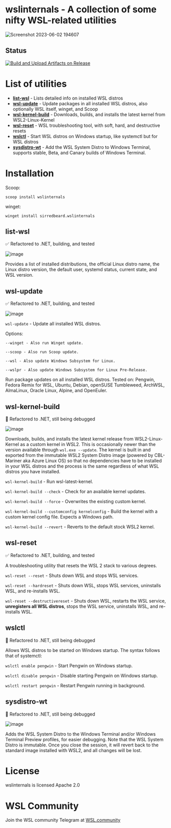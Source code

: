 # wslinternals - A collection of some nifty WSL-related utilities

![Screenshot 2023-06-02 194607](https://github.com/sirredbeard/wslinternals/assets/33820650/419c5854-bb69-4d95-8f1f-6e8f0b8ac6b0)

## Status

[![Build and Upload Artifacts on Release](https://github.com/sirredbeard/wslinternals/actions/workflows/build-on-release.yml/badge.svg)](https://github.com/sirredbeard/wslinternals/actions/workflows/build-on-release.yml)

# List of utilities

* **[list-wsl](https://github.com/sirredbeard/wslinternals#list-wsl)** - Lists detailed info on installed WSL distros
* **[wsl-update](https://github.com/sirredbeard/wslinternals#wsl-dist-update)** - Update packages in all installed WSL distros, also optionally WSL itself, winget, and Scoop
* **[wsl-kernel-build](https://github.com/sirredbeard/wslinternals#wsl-latest-kernel)** - Downloads, builds, and installs the latest kernel from WSL2-Linux-Kernel
* **[wsl-reset](https://github.com/sirredbeard/wslinternals#wsl-reset)** - WSL troubleshooting tool, with soft, hard, and destructive resets
* **[wslctl](https://github.com/sirredbeard/wslinternals#wslctl)** - Start WSL distros on Windows startup, like systemctl but for WSL distros
* **[sysdistro-wt](https://github.com/sirredbeard/wslinternals#sysdistrowt)** - Add the WSL System Distro to Windows Terminal, supports stable, Beta, and Canary builds of Windows Terminal.

# Installation

Scoop:

`scoop install wslinternals`

winget:

`winget install sirredbeard.wslinternals`

## list-wsl
✅ Refactored to .NET, building, and tested

![image](https://github.com/sirredbeard/wslinternals/assets/33820650/ab1f68b0-c2e5-4e0e-bccd-2c5bcf212a1a)

Provides a list of installed distributions, the official Linux distro name, the Linux distro version, the default user, systemd status, current state, and WSL version.

## wsl-update
✅ Refactored to .NET, building, and tested

![image](https://github.com/sirredbeard/wslinternals/assets/33820650/e1b49c52-c87e-448d-9884-f296165060d6)

`wsl-update` - Update all installed WSL distros.

Options:

    --winget - Also run Winget update.

    --scoop - Also run Scoop update.

    --wsl - Also update Windows Subsystem for Linux.

    --wslpr - Also update Windows Subsystem for Linux Pre-Release.

Run package updates on all installed WSL distros. Tested on: Pengwin, Fedora Remix for WSL, Ubuntu, Debian, openSUSE Tumbleweed, ArchWSL, AlmaLinux, Oracle Linux, Alpine, and OpenEuler.

## wsl-kernel-build
🛑 Refactored to .NET, still being debugged

![image](https://github.com/sirredbeard/wslinternals/assets/33820650/6ddbda88-da15-4d5d-896a-b42e44503e8b)

Downloads, builds, and installs the latest kernel release from WSL2-Linux-Kernel as a custom kernel in WSL2. This is occasionally newer than the version available through `wsl.exe --update`. The kernel is built in and exported from the immutable WSL2 System Distro image (powered by CBL-Mariner aka Azure Linux OS) so that no dependencies have to be installed in your WSL distros and the process is the same regardless of what WSL distros you have installed.

`wsl-kernel-build` - Run wsl-latest-kernel.

`wsl-kernel-build --check` - Check for an available kernel updates.

`wsl-kernel-build --force` - Overwrites the existing custom kernel.

`wsl-kernel-build --customconfig kernelconfig` - Build the kernel with a custom kernel config file. Expects a Windows path.

`wsl-kernel-build --revert` - Reverts to the default stock WSL2 kernel.

## wsl-reset 
✅ Refactored to .NET, building, and tested

A troubleshooting utility that resets the WSL 2 stack to various degrees.

`wsl-reset --reset` - Shuts down WSL and stops WSL services.

`wsl-reset --hardreset` - Shuts down WSL, stops WSL services, uninstalls WSL, and re-installs WSL.

`wsl-reset --destructivereset` - Shuts down WSL, restarts the WSL service, **unregisters all WSL distros**, stops the WSL service, uninstalls WSL, and re-installs WSL.

## wslctl
🛑 Refactored to .NET, still being debugged

Allows WSL distros to be started on Windows startup. The syntax follows that of systemctl:

`wslctl enable pengwin` - Start Pengwin on Windows startup.

`wslctl disable pengwin` - Disable starting Pengwin on Windows startup.

`wslctl restart pengwin` - Restart Pengwin running in background.

## sysdistro-wt
🛑 Refactored to .NET, still being debugged

![image](https://github.com/sirredbeard/wslinternals/assets/33820650/ea645f9e-af55-47f2-8ccf-5a14aa5e7d3b)

Adds the WSL System Distro to the Windows Terminal and/or Windows Terminal Preview profiles, for easier debugging. Note that the WSL System Distro is immutable. Once you close the session, it will revert back to the standard image installed with WSL2, and all changes will be lost.

# License

wslinternals is licensed Apache 2.0

# WSL Community

Join the WSL community Telegram at [WSL.community](https://wsl.community)
